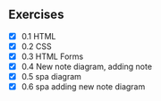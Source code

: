 Exercises
---

- [x] 0.1 HTML
- [x] 0.2 CSS
- [x] 0.3 HTML Forms
- [x] 0.4 New note diagram, adding note
- [x] 0.5 spa diagram 
- [x] 0.6 spa adding new note diagram 
